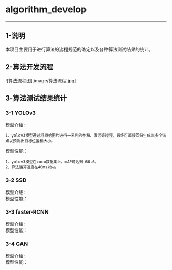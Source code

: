# algorithm_develop
---
## 1-说明
本项目主要用于进行算法的流程规范的确定以及各种算法测试结果的统计。 

## 2-算法开发流程
![算法流程图][image/算法流程.jpg]

## 3-算法测试结果统计
### 3-1 YOLOv3
模型介绍:

    1、yolov3模型通过将原始图片进行一系列的卷积、激活等过程，最终可直接回归生成出多个锚点以预测出目标位置和大小。
    
模型性能：

    1、yolov3模型在coco数据集上，mAP可达到 60.6。
    2、算法运算速度在40ms以内。
### 3-2 SSD
模型介绍:  
模型性能： 
### 3-3 faster-RCNN
模型介绍:  
模型性能：
### 3-4 GAN
模型介绍:  
模型性能：